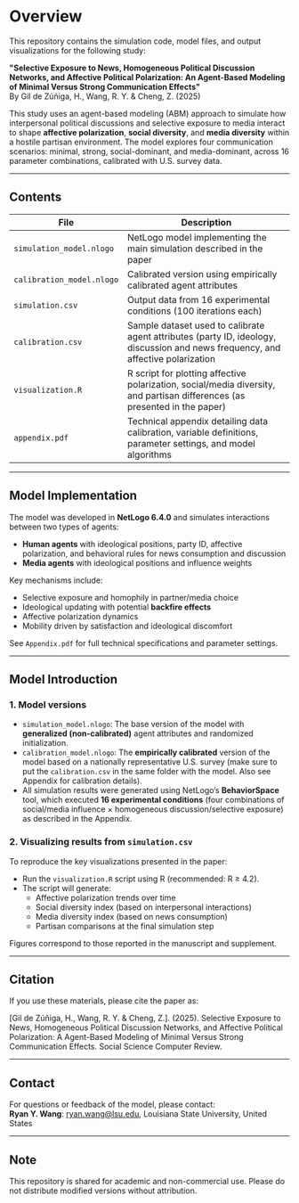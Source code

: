# Overview

This repository contains the simulation code, model files, and output visualizations for the following study:

**"Selective Exposure to News, Homogeneous Political Discussion Networks, and Affective Political Polarization: An Agent-Based Modeling of Minimal Versus Strong Communication Effects"**  
By Gil de Zúñiga, H., Wang, R. Y. & Cheng, Z. (2025)  

This study uses an agent-based modeling (ABM) approach to simulate how interpersonal political discussions and selective exposure to media interact to shape **affective polarization**, **social diversity**, and **media diversity** within a hostile partisan environment. The model explores four communication scenarios: minimal, strong, social-dominant, and media-dominant, across 16 parameter combinations, calibrated with U.S. survey data.

---

## Contents

| File | Description |
|------|-------------|
| `simulation_model.nlogo` | NetLogo model implementing the main simulation described in the paper |
| `calibration_model.nlogo` | Calibrated version using empirically calibrated agent attributes |
| `simulation.csv` | Output data from 16 experimental conditions (100 iterations each) |
| `calibration.csv` | Sample dataset used to calibrate agent attributes (party ID, ideology, discussion and news frequency, and affective polarization |
| `visualization.R` | R script for plotting affective polarization, social/media diversity, and partisan differences (as presented in the paper) |
| `appendix.pdf` | Technical appendix detailing data calibration, variable definitions, parameter settings, and model algorithms |

---

## Model Implementation

The model was developed in **NetLogo 6.4.0** and simulates interactions between two types of agents:

- **Human agents** with ideological positions, party ID, affective polarization, and behavioral rules for news consumption and discussion
- **Media agents** with ideological positions and influence weights

Key mechanisms include:
- Selective exposure and homophily in partner/media choice
- Ideological updating with potential **backfire effects**
- Affective polarization dynamics
- Mobility driven by satisfaction and ideological discomfort

See `Appendix.pdf` for full technical specifications and parameter settings.

---

## Model Introduction

### 1. **Model versions**

- `simulation_model.nlogo`: The base version of the model with **generalized (non-calibrated)** agent attributes and randomized initialization.
- `calibration_model.nlogo`: The **empirically calibrated** version of the model based on a nationally representative U.S. survey (make sure to put the `calibration.csv` in the same folder with the model. Also see Appendix for calibration details).
- All simulation results were generated using NetLogo’s **BehaviorSpace** tool, which executed **16 experimental conditions** (four combinations of social/media influence × homogeneous discussion/selective exposure) as described in the Appendix.

### 2. **Visualizing results from `simulation.csv`**

To reproduce the key visualizations presented in the paper:

- Run the `visualization.R` script using R (recommended: R ≥ 4.2).
- The script will generate:
  - Affective polarization trends over time  
  - Social diversity index (based on interpersonal interactions)  
  - Media diversity index (based on news consumption)  
  - Partisan comparisons at the final simulation step

Figures correspond to those reported in the manuscript and supplement.

---

## Citation

If you use these materials, please cite the paper as:

[Gil de Zúñiga, H., Wang, R. Y. & Cheng, Z.]. (2025). Selective Exposure to News, Homogeneous Political Discussion Networks, and Affective Political Polarization: A Agent-Based Modeling of Minimal Versus Strong Communication Effects. Social Science Computer Review.

---

## Contact

For questions or feedback of the model, please contact:  
**Ryan Y. Wang**: ryan.wang@lsu.edu, Louisiana State University, United States

---

## Note

This repository is shared for academic and non-commercial use. Please do not distribute modified versions without attribution.
